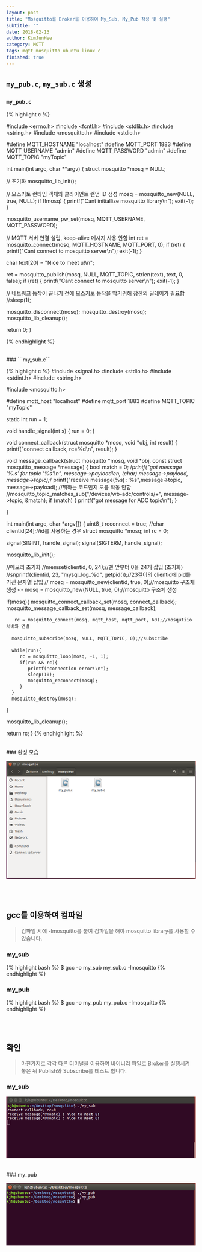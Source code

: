 ```yaml
---
layout: post
title: "Mosquitto를 Broker를 이용하여 My_Sub, My_Pub 작성 및 실행"
subtitle: ""
date: 2018-02-13
author: KimJunHee
category: MQTT
tags: mqtt mosquitto ubuntu linux c
finished: true
---
```


## ```my_pub.c```, ```my_sub.c``` 생성

### ```my_pub.c```

{% highlight c %}

#include <errno.h>
#include <fcntl.h>
#include <stdlib.h>
#include <string.h>
#include <mosquitto.h>
#include <stdio.h>

#define MQTT_HOSTNAME "localhost"
#define MQTT_PORT 1883
#define MQTT_USERNAME "admin"
#define MQTT_PASSWORD "admin"
#define MQTT_TOPIC "myTopic"


int main(int argc, char **argv) {
   struct mosquitto *mosq = NULL;

   // 초기화
   mosquitto_lib_init();

   // 모스키토 런타임 객체와 클라이언트 랜덤 ID 생성
   mosq = mosquitto_new(NULL, true, NULL);
   if (!mosq) {
      printf("Cant initiallize mosquitto library\n");
      exit(-1);
   }

   mosquitto_username_pw_set(mosq, MQTT_USERNAME, MQTT_PASSWORD);

   // MQTT 서버 연결 설립, keep-alive 메시지 사용 안함
   int ret = mosquitto_connect(mosq, MQTT_HOSTNAME, MQTT_PORT, 0);
   if (ret) {
      printf("Cant connect to mosquitto server\n");
      exit(-1);
   }

   char text[20] = "Nice to meet u!\n";

   ret = mosquitto_publish(mosq, NULL, MQTT_TOPIC, strlen(text), text, 0, false);
   if (ret) {
      printf("Cant connect to mosquitto server\n");
      exit(-1);
   }

   // 네트워크 동작이 끝나기 전에 모스키토 동작을 막기위해 잠깐의 딜레이가 필요함
   //sleep(1);

   mosquitto_disconnect(mosq);
   mosquitto_destroy(mosq);
   mosquitto_lib_cleanup();

   return 0;
}

{% endhighlight %}

<br/>
### ```my_sub.c```

{% highlight c %}
#include <signal.h>
#include <stdio.h>
#include <stdint.h>
#include <string.h>

#include <mosquitto.h>

#define mqtt_host "localhost"
#define mqtt_port 1883
#define MQTT_TOPIC "myTopic"

static int run = 1;

void handle_signal(int s)
{
   run = 0;
}

void connect_callback(struct mosquitto *mosq, void *obj, int result)
{
   printf("connect callback, rc=%d\n", result);
}

void message_callback(struct mosquitto *mosq, void *obj, const struct mosquitto_message *message)
{
   bool match = 0;
   /*printf("got message '%.*s' for topic '%s'\n", message->payloadlen, (char*) message->payload, message->topic);*/
	printf("receive message(%s) : %s",message->topic, message->payload);
   //뭐하는 코드인지 모름 작동 안함
   //mosquitto_topic_matches_sub("/devices/wb-adc/controls/+", message->topic, &match);
   if (match) {
      printf("got message for ADC topic\n");
   }

}

int main(int argc, char *argv[])
{
   uint8_t reconnect = true;
   //char clientid[24];//id를 사용하는 경우
   struct mosquitto *mosq;
   int rc = 0;

   signal(SIGINT, handle_signal);
   signal(SIGTERM, handle_signal);

   mosquitto_lib_init();

   //메모리 초기화
   //memset(clientid, 0, 24);//맨 앞부터 0을 24개 삽입 (초기화)
   //snprintf(clientid, 23, "mysql_log_%d", getpid());//23길이의 clientid에 pid를 가진 문자열 삽입
   // mosq = mosquitto_new(clientid, true, 0);//mosquitto 구조체 생성 <-
   mosq = mosquitto_new(NULL, true, 0);//mosquitto 구조체 생성

   if(mosq){
      mosquitto_connect_callback_set(mosq, connect_callback);
      mosquitto_message_callback_set(mosq, message_callback);

       rc = mosquitto_connect(mosq, mqtt_host, mqtt_port, 60);//mosqutiio 서버와 연결

      mosquitto_subscribe(mosq, NULL, MQTT_TOPIC, 0);//subscribe

      while(run){
         rc = mosquitto_loop(mosq, -1, 1);
         if(run && rc){
            printf("connection error!\n");
            sleep(10);
            mosquitto_reconnect(mosq);
         }
      }
      mosquitto_destroy(mosq);
   }

   mosquitto_lib_cleanup();

   return rc;
}
{% endhighlight %}

<br/>
### 완성 모습

![MQTT](/assets/images/mqtt/3/create.png)

<br/><br/>
## gcc를 이용하여 컴파일

> 컴파일 시에 -lmosquitto를 붙여 컴파일을 해야 mosquitto library를 사용할 수 있습니다.

###  my_sub

{% highlight bash %}
$ gcc -o my_sub my_sub.c -lmosquitto
{% endhighlight %}

###  my_pub

{% highlight bash %}
$ gcc -o my_pub my_pub.c -lmosquitto
{% endhighlight %}

<br/><br/>
## 확인

> 마찬가지로 각각 다른 터미널을 이용하여 바이너리 파일로 Broker를 실행시켜 놓은 뒤 Publish와 Subscribe를 테스트 합니다.

###  my_sub

![MQTT](/assets/images/mqtt/3/sub.png)

<br/>
###  my_pub

![MQTT](/assets/images/mqtt/3/pub.png)
